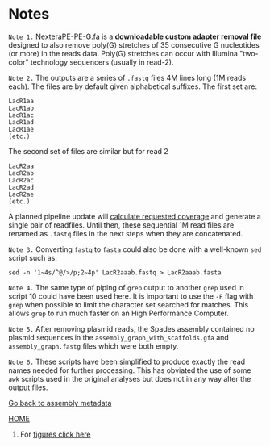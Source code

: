 ---
---
# Notes

<a name="01"></a>
`Note 1.` [NexteraPE-PE-G.fa](/files/NexteraPE-PE-G.fa) is a **downloadable custom adapter removal file** designed to also remove poly(G) stretches of 35 consecutive G nucleotides (or more) in the reads data. Poly(G) stretches can occur with Illumina "two-color" technology sequencers (usually in read-2). 

<a name="02"></a>
`Note 2.` The outputs are a series of `.fastq` files 4M lines long (1M reads each). The files are by default given alphabetical suffixes. The first set are:
```
LacR1aa
LacR1ab
LacR1ac
LacR1ad
LacR1ae
(etc.)
```
The second set of files are similar but for read 2
```
LacR2aa
LacR2ab
LacR2ac
LacR2ad
LacR2ae
(etc.)
```

A planned pipeline update will [calculate requested coverage](https://github.com/hoytpr/Lacto_genome/blob/main/files/calculations.sh) and generate a single pair of readfiles.
Until then, these sequential 1M read files are renamed as `.fastq` files in the next steps when they are concatenated.
 

<a name="03"></a>
`Note 3.` Converting `fastq` to `fasta` could also be done with a  well-known `sed` script such as:
```
sed -n '1~4s/^@/>/p;2~4p' LacR2aaab.fastq > LacR2aaab.fasta
```

<a name="04"></a>
`Note 4.` The same type of piping of `grep` output to another `grep` used in script 10 could have been used here.
It is important to use the `-F` flag with `grep` when possible to limit the character set
searched for matches. This allows `grep` to run much faster on an High Performance Computer.

<a name="05"></a>
`Note 5.` After removing plasmid reads, the Spades assembly contained no plasmid sequences in the 
`assembly_graph_with_scaffolds.gfa` and `assembly_graph.fastg` files which were both empty.

<a name="06"></a>
`Note 6.` These scripts have been simplified to produce exactly the read names needed for 
further processing. This has obviated the use of some `awk` scripts used in the original analyses
but does not in any way alter the output files.

 

[Go back to assembly metadata](/metadata.md#met01)







[HOME](/README.md)








1. For [figures click here](/fig/)
